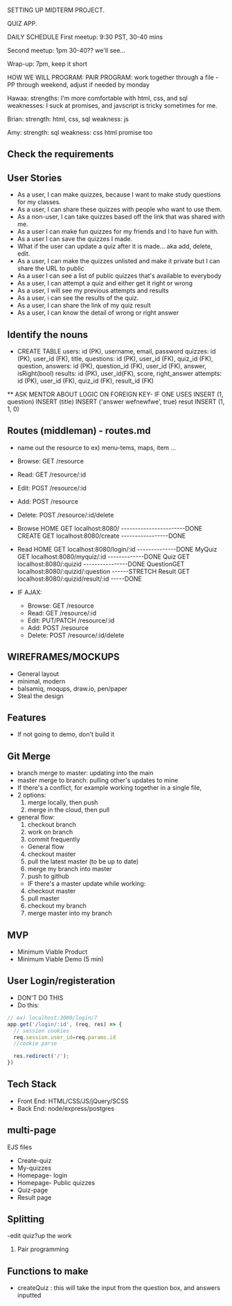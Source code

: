 SETTING UP MIDTERM PROJECT.

QUIZ APP.

DAILY SCHEDULE
 First meetup: 9:30 PST, 30-40 mins

 Second meetup: 1pm 30-40?? we'll see...

 Wrap-up: 7pm, keep it short

HOW WE WILL PROGRAM:
PAIR PROGRAM: work together through a file 
    - PP through weekend, adjust if needed by monday

Hawaa: 
  strengths: I'm more comfortable with html, css, and sql
  weaknesses: I suck at promises, and javscript is tricky sometimes for me. 

Brian: 
  strength: html, css, sql
  weakness: js

Amy:
strength: sql 
weakness: css html promise too


## Check the requirements 

## User Stories
- As a user, I can make quizzes, because I want to make study questions for my classes.
- As a user, I can share these quizzes with people who want to use them.
- As a non-user, I can take quizzes based off the link that was shared with me. 
- As a user I can make fun quizzes for my friends and I to have fun with.
- As a user I can save the quizzes I made.
- What if the user can update a quiz after it is made... aka add, delete, edit.
- As a user, I can make the quizzes unlisted and make it private but I can share the URL to public
- As a user I can see a list of public quizzes that's available to everybody
- As a user, I can attempt a quiz and either get it right or wrong 
- As a user, I will see my previous attempts and results 
- As a user, i can  see the results of the quiz.
- As a user, I can share the link of my quiz result
- As a user, I can know the detail of wrong or right answer


## Identify the nouns 
- CREATE TABLE 
  users: id (PK), username, email, password
  quizzes: id (PK), user_id (FK), title, 
  questions: id (PK), user_id (FK), quiz_id (FK), question, 
  answers: id (PK), question_id (FK), user_id (FK), answer, isRight(bool)
  results: id (PK), user_id(FK), score, right_answer
  attempts: id (PK), user_id (FK), quiz_id (FK), result_id (FK)
  <!-- urls (maybe- for each quiz a URL is assigned) -->
** ASK MENTOR ABOUT LOGIC ON FOREIGN KEY- IF ONE USES
  INSERT (1, question)
  INSERT (title)
  INSERT ('answer wefnewfwe', true)
  resut INSERT (1, 1, 0)


## Routes (middleman) - routes.md
- name out the resource to ex) menu-tems, maps, item ...

- Browse: GET   /resource
- Read:   GET   /resource/:id
- Edit:   POST  /resource/:id
- Add:    POST  /resource
- Delete: POST  /resource/:id/delete

- Browse
  HOME    GET localhost:8080/ -----------------------DONE
  CREATE  GET localhost:8080/create -----------------DONE
- Read
  HOME    GET localhost:8080/login/:id --------------DONE
  MyQuiz  GET localhost:8080/myquiz/:id -------------DONE
  Quiz    GET localhost:8080/:quizid ----------------DONE
  QuestionGET localhost:8080/:quizid/:question ------STRETCH
  Result  GET localhost:8080/:quizid/result/:id -----DONE
  
  



- IF AJAX:
  - Browse: GET        /resource
  - Read:   GET        /resource/:id
  - Edit:   PUT/PATCH  /resource/:id
  - Add:    POST       /resource
  - Delete: POST       /resource/:id/delete

## WIREFRAMES/MOCKUPS
- General layout 
- minimal, modern
- balsamiq, moqups, draw.io, pen/paper
- Steal the design

## Features
- If not going to demo, don't build it

## Git Merge
- branch merge to master: updating into the main
- master merge to branch: pulling other's updates to mine
- If there's a conflict, for example working together in a single file, 
- 2 options:
  1. merge locally, then push
  2. merge in the cloud, then pull
- general flow:
  1. checkout branch
  2. work on branch
  3. commit frequently
  - General flow
  4. checkout master 
  5. pull the latest master (to be up to date)
  6. merge my branch into master
  7. push to github
  - IF there's a master update while working: 
  4. checkout master
  5. pull master
  6. checkout my branch
  7. merge master into my branch 

## MVP
- Minimum Viable Product
- Minimum Viable Demo (5 min)

## User Login/registeration
- DON'T DO THIS
- Do this: 
```javascript
// ex) localhost:3000/login/7
app.get('/login/:id', (req, res) => {
  // session cookies
  req.session.user_id=req.params.id
  //cookie parse

  res.redirect('/');
})
```

## Tech Stack
- Front End: HTML/CSS/JS/jQuery/SCSS
- Back End: node/express/postgres

## multi-page
EJS files
- Create-quiz
- My-quizzes
- Homepage- login
- Homepage- Public quizzes
- Quiz-page
- Result page


## Splitting 
-edit quiz?up the work
1. Pair programming 

## Functions to make
- createQuiz : this will take the input from the question box, and answers inputted

